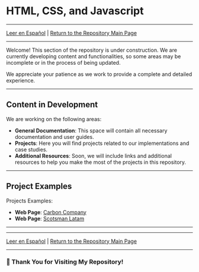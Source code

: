 # HTML, CSS, and Javascript

---

[Leer en Español](README-es.md) | [Return to the Repository Main Page](../)

---

Welcome! This section of the repository is under construction. We are currently developing content and functionalities, so some areas may be incomplete or in the process of being updated.

We appreciate your patience as we work to provide a complete and detailed experience.

---

## Content in Development

We are working on the following areas:

- **General Documentation**: This space will contain all necessary documentation and user guides.
- **Projects**: Here you will find projects related to our implementations and case studies.
- **Additional Resources**: Soon, we will include links and additional resources to help you make the most of the projects in this repository.

---

## Project Examples

Projects Examples:

- **Web Page**: [Carbon Company](./Proyectos/Carbon%20Company/README.md)
- **Web Page**: [Scotsman Latam](./Proyectos/Scotsmanlatam/README.md)

---

---

[Leer en Español](README-es.md) | [Return to the Repository Main Page](../)

---

### 🙏 Thank You for Visiting My Repository!

